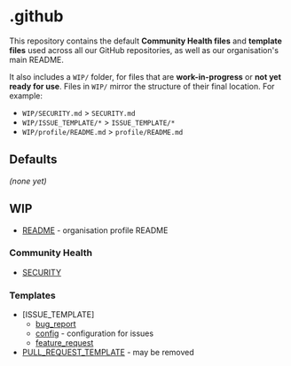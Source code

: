 # .github

This repository contains the default **Community Health files** and **template files** used across all our GitHub repositories, as well as our organisation's main README.

It also includes a `WIP/` folder, for files that are **work-in-progress** or **not yet ready for use**.
Files in `WIP/` mirror the structure of their final location. For example:

- `WIP/SECURITY.md` > `SECURITY.md`
- `WIP/ISSUE_TEMPLATE/*` > `ISSUE_TEMPLATE/*`
- `WIP/profile/README.md` > `profile/README.md`

## Defaults
*(none yet)*

## WIP
- [README](./WIP/profile/README.md) - organisation profile README

### Community Health
- [SECURITY](./WIP/SECURITY.md)

### Templates
- [ISSUE_TEMPLATE]
    - [bug_report](./WIP/ISSUE_TEMPLATE/bug_report.yml)
    - [config](./WIP/ISSUE_TEMPLATE/config.yml) - configuration for issues
    - [feature_request](./WIP/ISSUE_TEMPLATE/feature_request.yml)
- [PULL_REQUEST_TEMPLATE](./WIP/PULL_REQUEST_TEMPLATE.md) - may be removed